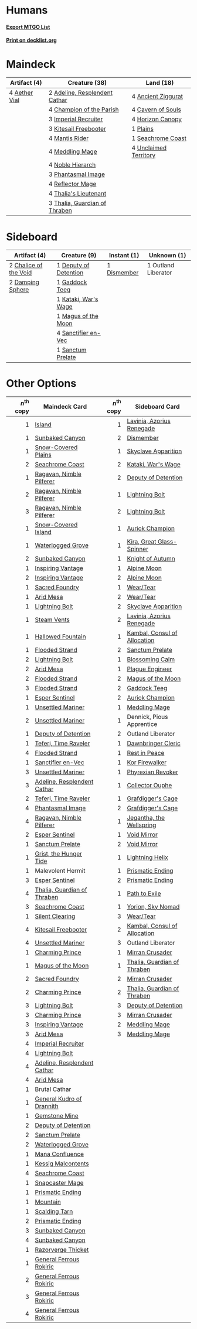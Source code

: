 # Humans

#### [Export MTGO List](../collection/Humans/Humans.txt)
#### [Print on decklist.org](http://decklist.org/?deckmain=2%09Adeline,%20Resplendent%20Cathar%0A4%09Aether%20Vial%0A4%09Ancient%20Ziggurat%0A4%09Cavern%20of%20Souls%0A4%09Champion%20of%20the%20Parish%0A4%09Horizon%20Canopy%0A3%09Imperial%20Recruiter%0A3%09Kitesail%20Freebooter%0A4%09Mantis%20Rider%0A4%09Meddling%20Mage%0A4%09Noble%20Hierarch%0A3%09Phantasmal%20Image%0A1%09Plains%0A4%09Reflector%20Mage%0A1%09Seachrome%20Coast%0A4%09Thalia's%20Lieutenant%0A3%09Thalia,%20Guardian%20of%20Thraben%0A4%09Unclaimed%20Territory&deckside=2%09Chalice%20of%20the%20Void%0A2%09Damping%20Sphere%0A1%09Deputy%20of%20Detention%0A1%09Dismember%0A1%09Gaddock%20Teeg%0A1%09Kataki,%20War's%20Wage%0A1%09Magus%20of%20the%20Moon%0A1%09Outland%20Liberator%0A4%09Sanctifier%20en-Vec%0A1%09Sanctum%20Prelate)
# Maindeck

|                                     Artifact (4)                                      |                                             Creature (38)                                              |                                           Land (18)                                            |
|---------------------------------------------------------------------------------------|--------------------------------------------------------------------------------------------------------|------------------------------------------------------------------------------------------------|
|4 [Aether Vial](http://gatherer.wizards.com/Pages/Card/Details.aspx?multiverseid=48146)|2 [Adeline, Resplendent Cathar](http://gatherer.wizards.com/Pages/Card/Details.aspx?multiverseid=534751)|4 [Ancient Ziggurat](http://gatherer.wizards.com/Pages/Card/Details.aspx?multiverseid=189271)   |
|                                                                                       |4 [Champion of the Parish](http://gatherer.wizards.com/Pages/Card/Details.aspx?multiverseid=409580)     |4 [Cavern of Souls](http://gatherer.wizards.com/Pages/Card/Details.aspx?multiverseid=278058)    |
|                                                                                       |3 [Imperial Recruiter](http://gatherer.wizards.com/Pages/Card/Details.aspx?multiverseid=442125)         |4 [Horizon Canopy](http://gatherer.wizards.com/Pages/Card/Details.aspx?multiverseid=409571)     |
|                                                                                       |3 [Kitesail Freebooter](http://gatherer.wizards.com/Pages/Card/Details.aspx?multiverseid=435264)        |1 [Plains](http://gatherer.wizards.com/Pages/Card/Details.aspx?multiverseid=439856)             |
|                                                                                       |4 [Mantis Rider](http://gatherer.wizards.com/Pages/Card/Details.aspx?multiverseid=386589)               |1 [Seachrome Coast](http://gatherer.wizards.com/Pages/Card/Details.aspx?multiverseid=209399)    |
|                                                                                       |4 [Meddling Mage](http://gatherer.wizards.com/Pages/Card/Details.aspx?multiverseid=179547)              |4 [Unclaimed Territory](http://gatherer.wizards.com/Pages/Card/Details.aspx?multiverseid=435419)|
|                                                                                       |4 [Noble Hierarch](http://gatherer.wizards.com/Pages/Card/Details.aspx?multiverseid=179434)             |                                                                                                |
|                                                                                       |3 [Phantasmal Image](http://gatherer.wizards.com/Pages/Card/Details.aspx?multiverseid=220099)           |                                                                                                |
|                                                                                       |4 [Reflector Mage](http://gatherer.wizards.com/Pages/Card/Details.aspx?multiverseid=407667)             |                                                                                                |
|                                                                                       |4 [Thalia's Lieutenant](http://gatherer.wizards.com/Pages/Card/Details.aspx?multiverseid=409783)        |                                                                                                |
|                                                                                       |3 [Thalia, Guardian of Thraben](http://gatherer.wizards.com/Pages/Card/Details.aspx?multiverseid=442025)|                                                                                                |


# Sideboard

|                                          Artifact (4)                                          |                                          Creature (9)                                          |                                     Instant (1)                                      |    Unknown (1)    |
|------------------------------------------------------------------------------------------------|------------------------------------------------------------------------------------------------|--------------------------------------------------------------------------------------|-------------------|
|2 [Chalice of the Void](http://gatherer.wizards.com/Pages/Card/Details.aspx?multiverseid=442211)|1 [Deputy of Detention](http://gatherer.wizards.com/Pages/Card/Details.aspx?multiverseid=457309)|1 [Dismember](http://gatherer.wizards.com/Pages/Card/Details.aspx?multiverseid=382182)|1 Outland Liberator|
|2 [Damping Sphere](http://gatherer.wizards.com/Pages/Card/Details.aspx?multiverseid=443101)     |1 [Gaddock Teeg](http://gatherer.wizards.com/Pages/Card/Details.aspx?multiverseid=140188)       |                                                                                      |                   |
|                                                                                                |1 [Kataki, War's Wage](http://gatherer.wizards.com/Pages/Card/Details.aspx?multiverseid=382190) |                                                                                      |                   |
|                                                                                                |1 [Magus of the Moon](http://gatherer.wizards.com/Pages/Card/Details.aspx?multiverseid=136152)  |                                                                                      |                   |
|                                                                                                |4 [Sanctifier en-Vec](http://gatherer.wizards.com/Pages/Card/Details.aspx?multiverseid=522103)  |                                                                                      |                   |
|                                                                                                |1 [Sanctum Prelate](http://gatherer.wizards.com/Pages/Card/Details.aspx?multiverseid=416780)    |                                                                                      |                   |


# Other Options

|*n*<sup>th</sup> copy|                                            Maindeck Card                                             |*n*<sup>th</sup> copy|                                            Sideboard Card                                             |
|--------------------:|------------------------------------------------------------------------------------------------------|--------------------:|-------------------------------------------------------------------------------------------------------|
|                    1|[Island](http://gatherer.wizards.com/Pages/Card/Details.aspx?multiverseid=439857)                     |                    1|[Lavinia, Azorius Renegade](http://gatherer.wizards.com/Pages/Card/Details.aspx?multiverseid=457333)   |
|                    1|[Sunbaked Canyon](http://gatherer.wizards.com/Pages/Card/Details.aspx?multiverseid=464196)            |                    2|[Dismember](http://gatherer.wizards.com/Pages/Card/Details.aspx?multiverseid=382182)                   |
|                    1|[Snow-Covered Plains](http://gatherer.wizards.com/Pages/Card/Details.aspx?multiverseid=121267)        |                    1|[Skyclave Apparition](http://gatherer.wizards.com/Pages/Card/Details.aspx?multiverseid=495603)         |
|                    2|[Seachrome Coast](http://gatherer.wizards.com/Pages/Card/Details.aspx?multiverseid=209399)            |                    2|[Kataki, War's Wage](http://gatherer.wizards.com/Pages/Card/Details.aspx?multiverseid=382190)          |
|                    1|[Ragavan, Nimble Pilferer](http://gatherer.wizards.com/Pages/Card/Details.aspx?multiverseid=522214)   |                    2|[Deputy of Detention](http://gatherer.wizards.com/Pages/Card/Details.aspx?multiverseid=457309)         |
|                    2|[Ragavan, Nimble Pilferer](http://gatherer.wizards.com/Pages/Card/Details.aspx?multiverseid=522214)   |                    1|[Lightning Bolt](http://gatherer.wizards.com/Pages/Card/Details.aspx?multiverseid=806)                 |
|                    3|[Ragavan, Nimble Pilferer](http://gatherer.wizards.com/Pages/Card/Details.aspx?multiverseid=522214)   |                    2|[Lightning Bolt](http://gatherer.wizards.com/Pages/Card/Details.aspx?multiverseid=806)                 |
|                    1|[Snow-Covered Island](http://gatherer.wizards.com/Pages/Card/Details.aspx?multiverseid=121130)        |                    1|[Auriok Champion](http://gatherer.wizards.com/Pages/Card/Details.aspx?multiverseid=72921)              |
|                    1|[Waterlogged Grove](http://gatherer.wizards.com/Pages/Card/Details.aspx?multiverseid=464198)          |                    1|[Kira, Great Glass-Spinner](http://gatherer.wizards.com/Pages/Card/Details.aspx?multiverseid=74445)    |
|                    2|[Sunbaked Canyon](http://gatherer.wizards.com/Pages/Card/Details.aspx?multiverseid=464196)            |                    1|[Knight of Autumn](http://gatherer.wizards.com/Pages/Card/Details.aspx?multiverseid=452933)            |
|                    1|[Inspiring Vantage](http://gatherer.wizards.com/Pages/Card/Details.aspx?multiverseid=417819)          |                    1|[Alpine Moon](http://gatherer.wizards.com/Pages/Card/Details.aspx?multiverseid=447264)                 |
|                    2|[Inspiring Vantage](http://gatherer.wizards.com/Pages/Card/Details.aspx?multiverseid=417819)          |                    2|[Alpine Moon](http://gatherer.wizards.com/Pages/Card/Details.aspx?multiverseid=447264)                 |
|                    1|[Sacred Foundry](http://gatherer.wizards.com/Pages/Card/Details.aspx?multiverseid=405106)             |                    1|[Wear/Tear](http://gatherer.wizards.com/Pages/Card/Details.aspx?multiverseid=368950)                   |
|                    1|[Arid Mesa](http://gatherer.wizards.com/Pages/Card/Details.aspx?multiverseid=405092)                  |                    2|[Wear/Tear](http://gatherer.wizards.com/Pages/Card/Details.aspx?multiverseid=368950)                   |
|                    1|[Lightning Bolt](http://gatherer.wizards.com/Pages/Card/Details.aspx?multiverseid=806)                |                    2|[Skyclave Apparition](http://gatherer.wizards.com/Pages/Card/Details.aspx?multiverseid=495603)         |
|                    1|[Steam Vents](http://gatherer.wizards.com/Pages/Card/Details.aspx?multiverseid=405109)                |                    2|[Lavinia, Azorius Renegade](http://gatherer.wizards.com/Pages/Card/Details.aspx?multiverseid=457333)   |
|                    1|[Hallowed Fountain](http://gatherer.wizards.com/Pages/Card/Details.aspx?multiverseid=97071)           |                    1|[Kambal, Consul of Allocation](http://gatherer.wizards.com/Pages/Card/Details.aspx?multiverseid=417756)|
|                    1|[Flooded Strand](http://gatherer.wizards.com/Pages/Card/Details.aspx?multiverseid=405098)             |                    2|[Sanctum Prelate](http://gatherer.wizards.com/Pages/Card/Details.aspx?multiverseid=416780)             |
|                    2|[Lightning Bolt](http://gatherer.wizards.com/Pages/Card/Details.aspx?multiverseid=806)                |                    1|[Blossoming Calm](http://gatherer.wizards.com/Pages/Card/Details.aspx?multiverseid=522083)             |
|                    2|[Arid Mesa](http://gatherer.wizards.com/Pages/Card/Details.aspx?multiverseid=405092)                  |                    1|[Plague Engineer](http://gatherer.wizards.com/Pages/Card/Details.aspx?multiverseid=464049)             |
|                    2|[Flooded Strand](http://gatherer.wizards.com/Pages/Card/Details.aspx?multiverseid=405098)             |                    2|[Magus of the Moon](http://gatherer.wizards.com/Pages/Card/Details.aspx?multiverseid=136152)           |
|                    3|[Flooded Strand](http://gatherer.wizards.com/Pages/Card/Details.aspx?multiverseid=405098)             |                    2|[Gaddock Teeg](http://gatherer.wizards.com/Pages/Card/Details.aspx?multiverseid=140188)                |
|                    1|[Esper Sentinel](http://gatherer.wizards.com/Pages/Card/Details.aspx?multiverseid=522088)             |                    2|[Auriok Champion](http://gatherer.wizards.com/Pages/Card/Details.aspx?multiverseid=72921)              |
|                    1|[Unsettled Mariner](http://gatherer.wizards.com/Pages/Card/Details.aspx?multiverseid=464165)          |                    1|[Meddling Mage](http://gatherer.wizards.com/Pages/Card/Details.aspx?multiverseid=179547)               |
|                    2|[Unsettled Mariner](http://gatherer.wizards.com/Pages/Card/Details.aspx?multiverseid=464165)          |                    1|Dennick, Pious Apprentice                                                                              |
|                    1|[Deputy of Detention](http://gatherer.wizards.com/Pages/Card/Details.aspx?multiverseid=457309)        |                    2|Outland Liberator                                                                                      |
|                    1|[Teferi, Time Raveler](http://gatherer.wizards.com/Pages/Card/Details.aspx?multiverseid=461148)       |                    1|[Dawnbringer Cleric](http://gatherer.wizards.com/Pages/Card/Details.aspx?multiverseid=527296)          |
|                    4|[Flooded Strand](http://gatherer.wizards.com/Pages/Card/Details.aspx?multiverseid=405098)             |                    1|[Rest in Peace](http://gatherer.wizards.com/Pages/Card/Details.aspx?multiverseid=442021)               |
|                    1|[Sanctifier en-Vec](http://gatherer.wizards.com/Pages/Card/Details.aspx?multiverseid=522103)          |                    1|[Kor Firewalker](http://gatherer.wizards.com/Pages/Card/Details.aspx?multiverseid=442010)              |
|                    3|[Unsettled Mariner](http://gatherer.wizards.com/Pages/Card/Details.aspx?multiverseid=464165)          |                    1|[Phyrexian Revoker](http://gatherer.wizards.com/Pages/Card/Details.aspx?multiverseid=383343)           |
|                    3|[Adeline, Resplendent Cathar](http://gatherer.wizards.com/Pages/Card/Details.aspx?multiverseid=534751)|                    1|[Collector Ouphe](http://gatherer.wizards.com/Pages/Card/Details.aspx?multiverseid=464107)             |
|                    2|[Teferi, Time Raveler](http://gatherer.wizards.com/Pages/Card/Details.aspx?multiverseid=461148)       |                    1|[Grafdigger's Cage](http://gatherer.wizards.com/Pages/Card/Details.aspx?multiverseid=278452)           |
|                    4|[Phantasmal Image](http://gatherer.wizards.com/Pages/Card/Details.aspx?multiverseid=220099)           |                    2|[Grafdigger's Cage](http://gatherer.wizards.com/Pages/Card/Details.aspx?multiverseid=278452)           |
|                    4|[Ragavan, Nimble Pilferer](http://gatherer.wizards.com/Pages/Card/Details.aspx?multiverseid=522214)   |                    1|[Jegantha, the Wellspring](http://gatherer.wizards.com/Pages/Card/Details.aspx?multiverseid=479742)    |
|                    2|[Esper Sentinel](http://gatherer.wizards.com/Pages/Card/Details.aspx?multiverseid=522088)             |                    1|[Void Mirror](http://gatherer.wizards.com/Pages/Card/Details.aspx?multiverseid=522318)                 |
|                    1|[Sanctum Prelate](http://gatherer.wizards.com/Pages/Card/Details.aspx?multiverseid=416780)            |                    2|[Void Mirror](http://gatherer.wizards.com/Pages/Card/Details.aspx?multiverseid=522318)                 |
|                    1|[Grist, the Hunger Tide](http://gatherer.wizards.com/Pages/Card/Details.aspx?multiverseid=522278)     |                    1|[Lightning Helix](http://gatherer.wizards.com/Pages/Card/Details.aspx?multiverseid=249386)             |
|                    1|Malevolent Hermit                                                                                     |                    1|[Prismatic Ending](http://gatherer.wizards.com/Pages/Card/Details.aspx?multiverseid=522101)            |
|                    3|[Esper Sentinel](http://gatherer.wizards.com/Pages/Card/Details.aspx?multiverseid=522088)             |                    2|[Prismatic Ending](http://gatherer.wizards.com/Pages/Card/Details.aspx?multiverseid=522101)            |
|                    4|[Thalia, Guardian of Thraben](http://gatherer.wizards.com/Pages/Card/Details.aspx?multiverseid=442025)|                    1|[Path to Exile](http://gatherer.wizards.com/Pages/Card/Details.aspx?multiverseid=220511)               |
|                    3|[Seachrome Coast](http://gatherer.wizards.com/Pages/Card/Details.aspx?multiverseid=209399)            |                    1|[Yorion, Sky Nomad](http://gatherer.wizards.com/Pages/Card/Details.aspx?multiverseid=479752)           |
|                    1|[Silent Clearing](http://gatherer.wizards.com/Pages/Card/Details.aspx?multiverseid=464195)            |                    3|[Wear/Tear](http://gatherer.wizards.com/Pages/Card/Details.aspx?multiverseid=368950)                   |
|                    4|[Kitesail Freebooter](http://gatherer.wizards.com/Pages/Card/Details.aspx?multiverseid=435264)        |                    2|[Kambal, Consul of Allocation](http://gatherer.wizards.com/Pages/Card/Details.aspx?multiverseid=417756)|
|                    4|[Unsettled Mariner](http://gatherer.wizards.com/Pages/Card/Details.aspx?multiverseid=464165)          |                    3|Outland Liberator                                                                                      |
|                    1|[Charming Prince](http://gatherer.wizards.com/Pages/Card/Details.aspx?multiverseid=472970)            |                    1|[Mirran Crusader](http://gatherer.wizards.com/Pages/Card/Details.aspx?multiverseid=213802)             |
|                    1|[Magus of the Moon](http://gatherer.wizards.com/Pages/Card/Details.aspx?multiverseid=136152)          |                    1|[Thalia, Guardian of Thraben](http://gatherer.wizards.com/Pages/Card/Details.aspx?multiverseid=442025) |
|                    2|[Sacred Foundry](http://gatherer.wizards.com/Pages/Card/Details.aspx?multiverseid=405106)             |                    2|[Mirran Crusader](http://gatherer.wizards.com/Pages/Card/Details.aspx?multiverseid=213802)             |
|                    2|[Charming Prince](http://gatherer.wizards.com/Pages/Card/Details.aspx?multiverseid=472970)            |                    2|[Thalia, Guardian of Thraben](http://gatherer.wizards.com/Pages/Card/Details.aspx?multiverseid=442025) |
|                    3|[Lightning Bolt](http://gatherer.wizards.com/Pages/Card/Details.aspx?multiverseid=806)                |                    3|[Deputy of Detention](http://gatherer.wizards.com/Pages/Card/Details.aspx?multiverseid=457309)         |
|                    3|[Charming Prince](http://gatherer.wizards.com/Pages/Card/Details.aspx?multiverseid=472970)            |                    3|[Mirran Crusader](http://gatherer.wizards.com/Pages/Card/Details.aspx?multiverseid=213802)             |
|                    3|[Inspiring Vantage](http://gatherer.wizards.com/Pages/Card/Details.aspx?multiverseid=417819)          |                    2|[Meddling Mage](http://gatherer.wizards.com/Pages/Card/Details.aspx?multiverseid=179547)               |
|                    3|[Arid Mesa](http://gatherer.wizards.com/Pages/Card/Details.aspx?multiverseid=405092)                  |                    3|[Meddling Mage](http://gatherer.wizards.com/Pages/Card/Details.aspx?multiverseid=179547)               |
|                    4|[Imperial Recruiter](http://gatherer.wizards.com/Pages/Card/Details.aspx?multiverseid=442125)         |                     |                                                                                                       |
|                    4|[Lightning Bolt](http://gatherer.wizards.com/Pages/Card/Details.aspx?multiverseid=806)                |                     |                                                                                                       |
|                    4|[Adeline, Resplendent Cathar](http://gatherer.wizards.com/Pages/Card/Details.aspx?multiverseid=534751)|                     |                                                                                                       |
|                    4|[Arid Mesa](http://gatherer.wizards.com/Pages/Card/Details.aspx?multiverseid=405092)                  |                     |                                                                                                       |
|                    1|Brutal Cathar                                                                                         |                     |                                                                                                       |
|                    1|[General Kudro of Drannith](http://gatherer.wizards.com/Pages/Card/Details.aspx?multiverseid=479707)  |                     |                                                                                                       |
|                    1|[Gemstone Mine](http://gatherer.wizards.com/Pages/Card/Details.aspx?multiverseid=109761)              |                     |                                                                                                       |
|                    2|[Deputy of Detention](http://gatherer.wizards.com/Pages/Card/Details.aspx?multiverseid=457309)        |                     |                                                                                                       |
|                    2|[Sanctum Prelate](http://gatherer.wizards.com/Pages/Card/Details.aspx?multiverseid=416780)            |                     |                                                                                                       |
|                    2|[Waterlogged Grove](http://gatherer.wizards.com/Pages/Card/Details.aspx?multiverseid=464198)          |                     |                                                                                                       |
|                    1|[Mana Confluence](http://gatherer.wizards.com/Pages/Card/Details.aspx?multiverseid=409573)            |                     |                                                                                                       |
|                    1|[Kessig Malcontents](http://gatherer.wizards.com/Pages/Card/Details.aspx?multiverseid=240114)         |                     |                                                                                                       |
|                    4|[Seachrome Coast](http://gatherer.wizards.com/Pages/Card/Details.aspx?multiverseid=209399)            |                     |                                                                                                       |
|                    1|[Snapcaster Mage](http://gatherer.wizards.com/Pages/Card/Details.aspx?multiverseid=227676)            |                     |                                                                                                       |
|                    1|[Prismatic Ending](http://gatherer.wizards.com/Pages/Card/Details.aspx?multiverseid=522101)           |                     |                                                                                                       |
|                    1|[Mountain](http://gatherer.wizards.com/Pages/Card/Details.aspx?multiverseid=439859)                   |                     |                                                                                                       |
|                    1|[Scalding Tarn](http://gatherer.wizards.com/Pages/Card/Details.aspx?multiverseid=405107)              |                     |                                                                                                       |
|                    2|[Prismatic Ending](http://gatherer.wizards.com/Pages/Card/Details.aspx?multiverseid=522101)           |                     |                                                                                                       |
|                    3|[Sunbaked Canyon](http://gatherer.wizards.com/Pages/Card/Details.aspx?multiverseid=464196)            |                     |                                                                                                       |
|                    4|[Sunbaked Canyon](http://gatherer.wizards.com/Pages/Card/Details.aspx?multiverseid=464196)            |                     |                                                                                                       |
|                    1|[Razorverge Thicket](http://gatherer.wizards.com/Pages/Card/Details.aspx?multiverseid=209407)         |                     |                                                                                                       |
|                    1|[General Ferrous Rokiric](http://gatherer.wizards.com/Pages/Card/Details.aspx?multiverseid=522274)    |                     |                                                                                                       |
|                    2|[General Ferrous Rokiric](http://gatherer.wizards.com/Pages/Card/Details.aspx?multiverseid=522274)    |                     |                                                                                                       |
|                    3|[General Ferrous Rokiric](http://gatherer.wizards.com/Pages/Card/Details.aspx?multiverseid=522274)    |                     |                                                                                                       |
|                    4|[General Ferrous Rokiric](http://gatherer.wizards.com/Pages/Card/Details.aspx?multiverseid=522274)    |                     |                                                                                                       |

